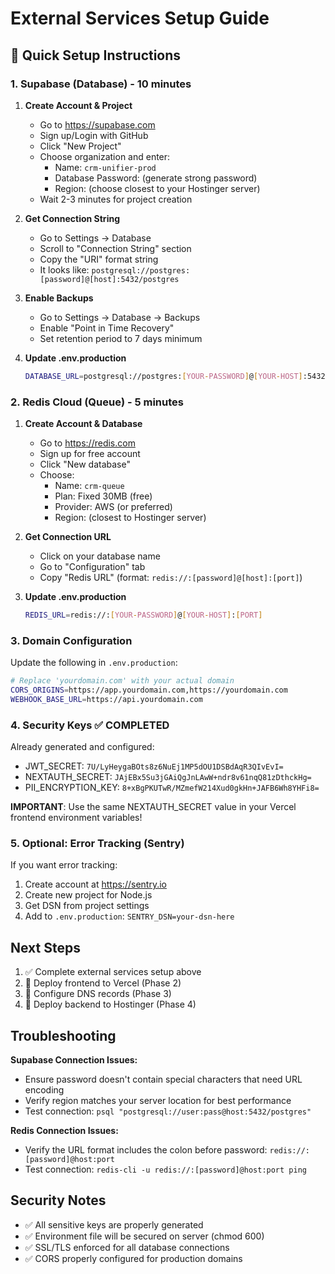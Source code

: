 # External Services Setup Guide

## 🚀 Quick Setup Instructions

### 1. Supabase (Database) - 10 minutes

1. **Create Account & Project**
   - Go to https://supabase.com
   - Sign up/Login with GitHub
   - Click "New Project"
   - Choose organization and enter:
     - Name: `crm-unifier-prod`
     - Database Password: (generate strong password)
     - Region: (choose closest to your Hostinger server)
   - Wait 2-3 minutes for project creation

2. **Get Connection String**
   - Go to Settings → Database
   - Scroll to "Connection String" section
   - Copy the "URI" format string
   - It looks like: `postgresql://postgres:[password]@[host]:5432/postgres`

3. **Enable Backups**
   - Go to Settings → Database → Backups
   - Enable "Point in Time Recovery"
   - Set retention period to 7 days minimum

4. **Update .env.production**
   ```bash
   DATABASE_URL=postgresql://postgres:[YOUR-PASSWORD]@[YOUR-HOST]:5432/postgres?sslmode=require
   ```

### 2. Redis Cloud (Queue) - 5 minutes

1. **Create Account & Database**
   - Go to https://redis.com
   - Sign up for free account
   - Click "New database"
   - Choose:
     - Name: `crm-queue`
     - Plan: Fixed 30MB (free)
     - Provider: AWS (or preferred)
     - Region: (closest to Hostinger server)

2. **Get Connection URL**
   - Click on your database name
   - Go to "Configuration" tab
   - Copy "Redis URL" (format: `redis://:[password]@[host]:[port]`)

3. **Update .env.production**
   ```bash
   REDIS_URL=redis://:[YOUR-PASSWORD]@[YOUR-HOST]:[PORT]
   ```

### 3. Domain Configuration

Update the following in `.env.production`:
```bash
# Replace 'yourdomain.com' with your actual domain
CORS_ORIGINS=https://app.yourdomain.com,https://yourdomain.com
WEBHOOK_BASE_URL=https://api.yourdomain.com
```

### 4. Security Keys ✅ COMPLETED

Already generated and configured:
- JWT_SECRET: `7U/LyHeygaBOts8z6NuEj1MP5dOU1DSBdAqR3QIvEvI=`
- NEXTAUTH_SECRET: `JAjEBx5Su3jGAiQgJnLAwW+ndr8v61nqQ81zDthckHg=`
- PII_ENCRYPTION_KEY: `8+xBgPKUTwR/MZmefW214Xud0gkHn+JAFB6Wh8YHFi8=`

**IMPORTANT**: Use the same NEXTAUTH_SECRET value in your Vercel frontend environment variables!

### 5. Optional: Error Tracking (Sentry)

If you want error tracking:
1. Create account at https://sentry.io
2. Create new project for Node.js
3. Get DSN from project settings
4. Add to `.env.production`: `SENTRY_DSN=your-dsn-here`

## Next Steps

1. ✅ Complete external services setup above
2. 🔄 Deploy frontend to Vercel (Phase 2)
3. 🔄 Configure DNS records (Phase 3)
4. 🔄 Deploy backend to Hostinger (Phase 4)

## Troubleshooting

**Supabase Connection Issues:**
- Ensure password doesn't contain special characters that need URL encoding
- Verify region matches your server location for best performance
- Test connection: `psql "postgresql://user:pass@host:5432/postgres"`

**Redis Connection Issues:**
- Verify the URL format includes the colon before password: `redis://:[password]@host:port`
- Test connection: `redis-cli -u redis://:[password]@host:port ping`

## Security Notes

- ✅ All sensitive keys are properly generated
- ✅ Environment file will be secured on server (chmod 600)
- ✅ SSL/TLS enforced for all database connections
- ✅ CORS properly configured for production domains